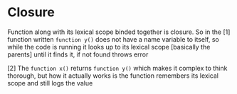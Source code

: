 # Closure

Function along with its lexical scope binded together is closure. So in the [1] function written `function y()` does not have a name variable to itself, so while the code is running it looks up to its lexical scope [basically the parents] until it finds it, if not found throws error

[2] The `function x()` returns `function y()` which makes it complex to think thorough, but how it actually works is the function remembers its lexical scope and still logs the value
